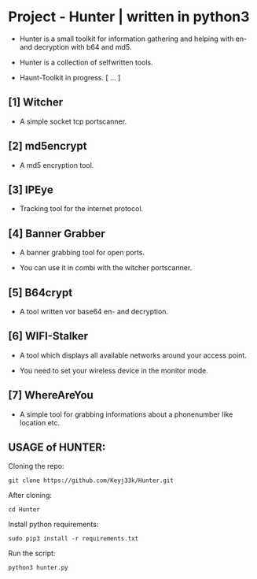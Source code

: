 # Project - Hunter | written in python3

- Hunter is a small toolkit for information gathering and helping with en- and decryption with b64 and md5.

- Hunter is a collection of selfwritten tools. 

- Haunt-Toolkit in progress. [ ... ]

[1]   Witcher
-------------------------------------------------------------------
- A simple socket tcp portscanner.

[2]   md5encrypt
-------------------------------------------------------------------
- A md5 encryption tool.

[3]   IPEye
-------------------------------------------------------------------
- Tracking tool for the internet protocol.

[4]   Banner Grabber
-------------------------------------------------------------------
- A banner grabbing tool for open ports.

- You can use it in combi with the witcher portscanner.

[5]   B64crypt
-------------------------------------------------------------------
- A tool written vor base64 en- and decryption.

[6]   WIFI-Stalker
-------------------------------------------------------------------
- A tool which displays all available networks around your access point.

- You need to set your wireless device in the monitor mode.

[7]   WhereAreYou
-------------------------------------------------------------------
- A simple tool for grabbing informations about a phonenumber like location etc.

USAGE of HUNTER:
-------------------------------------------------------------------

Cloning the repo:
```
git clone https://github.com/Keyj33k/Hunter.git
```
After cloning:
```
cd Hunter
```
Install python requirements:
```
sudo pip3 install -r requirements.txt
```
Run the script:
```
python3 hunter.py
```
